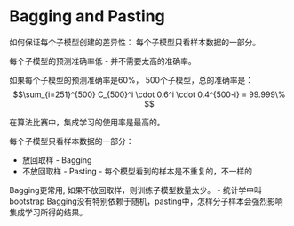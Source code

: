 # Bagging and Pasting

如何保证每个子模型创建的差异性：
每个子模型只看样本数据的一部分。

每个子模型的预测准确率低 - 并不需要太高的准确率。 

如果每个子模型的预测准确率是60%， 500个子模型，总的准确率是：
$$\sum_{i=251}^{500} C_{500}^i \cdot 0.6^i \cdot 0.4^{500-i} = 99.999\% $$

在算法比赛中，集成学习的使用率是最高的。

每个子模型只看样本数据的一部分：
- 放回取样 - Bagging 
- 不放回取样 - Pasting - 每个模型看到的样本是不重复的，不一样的

Bagging更常用, 如果不放回取样，则训练子模型数量太少。 - 统计学中叫 bootstrap
Bagging没有特别依赖于随机，pasting中，怎样分子样本会强烈影响集成学习所得的结果。
